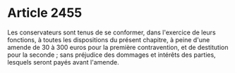 # Article 2455

Les conservateurs sont tenus de se conformer, dans l'exercice de leurs fonctions, à toutes les dispositions du présent chapitre, à peine d'une amende de 30 à 300 euros pour la première contravention, et de destitution pour la seconde ; sans préjudice des dommages et intérêts des parties, lesquels seront payés avant l'amende.